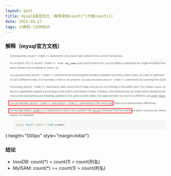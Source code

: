 ```yaml
---
layout: post
title: mysql8底层优化：推荐使用count(*)代替count(1)
date: 2022-05-27
tags: 计算机-1分钟知识
---
```

### 解释（mysql官方文档）

![](/images/rediis-select-count.png){:height="500px" style="margin:initial"}

### 结论
- InnoDB: count(*) = count(1) > count(列名)
- MyISAM: count(*) >= count(1) > count(列名)